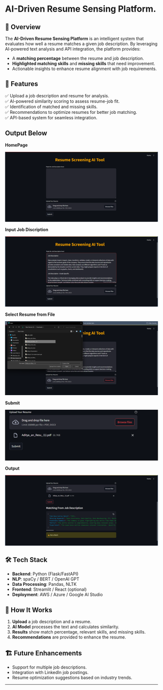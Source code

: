 # AI-Driven Resume Sensing Platform.


## 📌 Overview  
The **AI-Driven Resume Sensing Platform** is an intelligent system that evaluates how well a resume matches a given job description. By leveraging AI-powered text analysis and API integration, the platform provides:  
- A **matching percentage** between the resume and job description.  
- **Highlighted matching skills** and **missing skills** that need improvement.  
- Actionable insights to enhance resume alignment with job requirements.

## 🚀 Features  
✅ Upload a job description and resume for analysis.  
✅ AI-powered similarity scoring to assess resume-job fit.  
✅ Identification of matched and missing skills.  
✅ Recommendations to optimize resumes for better job matching.  
✅ API-based system for seamless integration. 


## Output Below


**HomePage**

![Homepage](https://github.com/adityakishor1/AI-Driven-Resume-Sensing-Platform/blob/024cf29b1640f4adb62776dd88481cb8aee43f36/img/homepage.png)

**Input Job Discription**

![JD](https://github.com/adityakishor1/AI-Driven-Resume-Sensing-Platform/blob/a04b833c68827ffff09878a3ca115781073feea8/img/JD.png)

**Select Resume from File**

![Input resume](https://github.com/adityakishor1/AI-Driven-Resume-Sensing-Platform/blob/a04b833c68827ffff09878a3ca115781073feea8/img/SeR.png)

**Submit**

![Submit](https://github.com/adityakishor1/AI-Driven-Resume-Sensing-Platform/blob/a04b833c68827ffff09878a3ca115781073feea8/img/Sub.png)

**Output**

![output](https://github.com/adityakishor1/AI-Driven-Resume-Sensing-Platform/blob/a04b833c68827ffff09878a3ca115781073feea8/img/Result.png)

## 🛠️ Tech Stack  
- **Backend**: Python (Flask/FastAPI)  
- **NLP**: spaCy / BERT / OpenAI GPT  
- **Data Processing**: Pandas, NLTK  
- **Frontend**: Streamlit / React (optional)  
- **Deployment**: AWS / Azure / Google AI Studio  

## 🔧 How It Works  
1. **Upload** a job description and a resume.  
2. **AI Model** processes the text and calculates similarity.  
3. **Results** show match percentage, relevant skills, and missing skills.  
4. **Recommendations** are provided to enhance the resume.  



## 🏗️ Future Enhancements  
- Support for multiple job descriptions.  
- Integration with LinkedIn job postings.  
- Resume optimization suggestions based on industry trends.  

---
